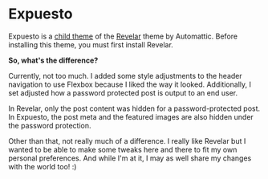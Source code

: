# Expuesto

Expuesto is a [child theme](https://developer.wordpress.org/themes/advanced-topics/child-themes/) of the [Revelar](https://wordpress.org/themes/revelar/) theme by Automattic. Before installing this theme, you must first install Revelar.

**So, what's the difference?**

Currently, not too much. I added some style adjustments to the header navigation to use Flexbox because I liked the way it looked. Additionally, I set adjusted how a password protected post is output to an end user.

In Revelar, only the post content was hidden for a password-protected post. In Expuesto, the post meta and the featured images are also hidden under the password protection.

Other than that, not really much of a difference. I really like Revelar but I wanted to be able to make some tweaks here and there to fit my own personal preferences. And while I'm at it, I may as well share my changes with the world too! :)